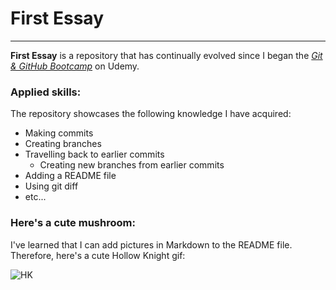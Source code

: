 # First Essay

---

**First Essay** is a repository that has continually evolved since I began the 
[_Git & GitHub Bootcamp_](https://www.udemy.com/course/git-and-github-bootcamp/?couponCode=24T7MT72224) 
on Udemy. 

### Applied skills:

The repository showcases the following knowledge I have acquired:

- Making commits
- Creating branches
- Travelling back to earlier commits
  - Creating new branches from earlier commits
- Adding a README file
- Using git diff 
- etc...

### Here's a cute mushroom:

I've learned that I can add pictures in Markdown to the README file. Therefore, here's a 
cute Hollow Knight gif:

![HK](https://pa1.aminoapps.com/6959/e2463cd9f762005f4a7554b272b6881911e530e0r1-300-300_00.gif)




